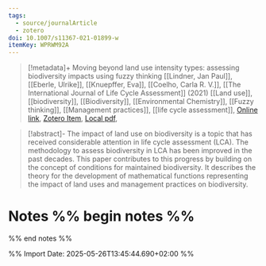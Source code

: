 ```yaml
---
tags:
  - source/journalArticle
  - zotero
doi: 10.1007/s11367-021-01899-w
itemKey: WPRWM92A
---
```

>[!metadata]+
> Moving beyond land use intensity types: assessing biodiversity impacts using fuzzy thinking
> [[Lindner, Jan Paul]], [[Eberle, Ulrike]], [[Knuepffer, Eva]], [[Coelho, Carla R. V.]], 
> [[The International Journal of Life Cycle Assessment]] (2021)
> [[Land use]], [[biodiversity]], [[Biodiversity]], [[Environmental Chemistry]], [[Fuzzy thinking]], [[Management practices]], [[life cycle assessment]], 
> [Online link](https://doi.org/10.1007/s11367-021-01899-w), [Zotero Item](zotero://select/library/items/WPRWM92A), [Local pdf](file://C:/Users/aburg/Documents/references/zotero/storage/94RC2TCI/Lindner2021_Movingland.pdf), 

>[!abstract]-
>The impact of land use on biodiversity is a topic that has received considerable attention in life cycle assessment (LCA). The methodology to assess biodiversity in LCA has been improved in the past decades. This paper contributes to this progress by building on the concept of conditions for maintained biodiversity. It describes the theory for the development of mathematical functions representing the impact of land uses and management practices on biodiversity.

# Notes %% begin notes %%

%% end notes %%




%% Import Date: 2025-05-26T13:45:44.690+02:00 %%
